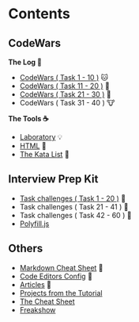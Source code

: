 # Contents

## CodeWars
**The Log :orange_book:**

- [CodeWars ( Task 1 - 10 )](./1\)%20CodeWars.js) :cat:
- [CodeWars ( Task 11 - 20 )](./2\)%20CodeWars.js) :hamster:
- [CodeWars ( Task 21 - 30 )](./3\)%20CodeWars.js) :frog:
- CodeWars ( Task 31 - 40 ) :cow:

**The Tools :coffee:**

- [Laboratory](./Laboratory.js) :bulb:
- [HTML](./index.html) :fax:
- [The Kata List](./Kata.txt) :paperclip:

## Interview Prep Kit

- [Task challenges ( Task 1 - 20 )](./1\)%20Task%20Challanges.md) :camel:
- Task challenges ( Task 21 - 41 ) :bear:
- Task challenges ( Task 42 - 60 ) :monkey:
- [Polyfill.js](./Polyfill.js)

## Others

- [Markdown Cheat Sheet](./markdownCheatSheet.md) :eyes:
- [Code Editors Config](./code-editors/README.md) :wrench:
- [Articles](./articles/README.md) :newspaper:
- [Projects from the Tutorial](./projects-from-the-tutorial/README.md)
- [The Cheat Sheet](./cheatsheet/)
- [Freakshow](./freakshow.js)
